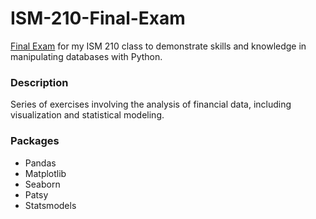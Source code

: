 # ISM-210-Final-Exam
[Final Exam](https://github.com/abhidasgupt/ISM-210-Final-Exam/blob/main/ISM210-01-FinalExam-AbhiDas.ipynb) for my ISM 210 class to demonstrate skills and knowledge in manipulating databases with Python.

### Description
Series of exercises involving the analysis of financial data, including visualization and statistical modeling.

### Packages
- Pandas
- Matplotlib
- Seaborn
- Patsy
- Statsmodels

